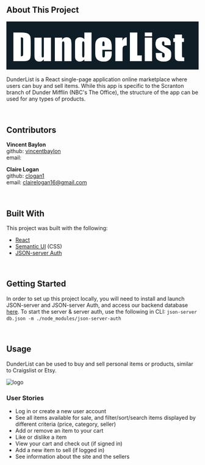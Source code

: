 ## About This Project
<p align="center"><img src="./public/dl.png" alt="logo" width="600px" margin="auto"></p>

DunderList is a React single-page application online marketplace where users can buy and sell items. While this app is specific to the Scranton branch of Dunder Mifflin (NBC's The Office), the structure of the app can be used for any types of products.

<br />

## Contributors
**Vincent Baylon**
<br />
github: [vincentbaylon](https://github.com/vincentbaylon)
<br />
email: 

**Claire Logan**
<br />
github: [clogan1](https://github.com/clogan1)
<br />
email: clairelogan16@gmail.com



<br />

## Built With
This project was built with the following:
- [React](https://reactjs.org/)
- [Semantic UI](https://react.semantic-ui.com/) (CSS)
- [JSON-server Auth](https://www.npmjs.com/package/json-server-auth)

<br />

## Getting Started
In order to set up this project locally, you will need to install and launch JSON-server and JSON-server Auth, and access our backend database [here](https://github.com/clogan1/dunderlist-backend). To start the server & server auth, use the following in CLI:
```json-server db.json -m ./node_modules/json-server-auth```

<br />


## Usage
DunderList can be used to buy and sell personal items or products, similar to Craigslist or Etsy.

<img src="./public/screenshot.png" alt="logo" width="1000px" margin="auto">


<br />

### User Stories
- Log in or create a new user account
- See all items available for sale, and filter/sort/search items displayed by different criteria (price, category, seller)
- Add or remove an item to your cart
- Like or dislike a item
- View your cart and check out (if signed in)
- Add a new item to sell (if logged in)
- See information about the site and the sellers

